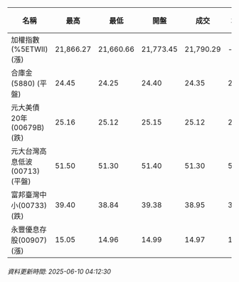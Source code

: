 | 名稱 | 最高 | 最低 | 開盤 | 成交 | 均價 | 成交金額(億) | 昨收 | 漲跌幅 | 漲跌 | 總量 | 昨量 | 振幅 |
| -------- | -------- | -------- | -------- |-------- | -------- | -------- |-------- |-------- |-------- | -------- | -------- |-------- |
|加權指數(%5ETWII) (漲)|21,866.27|21,660.66|21,773.45|21,790.29|-|3,006.41|21,660.66|0.60%|129.63|5,367,578|0|0.95%|
|合庫金(5880) (平盤)|24.45|24.25|24.40|24.35|24.31|1.21|24.35|0.00%|0.00|4,988|5,452|0.82%|
|元大美債20年(00679B) (跌)|25.16|25.12|25.15|25.12|25.14|5.74|25.44|1.26%|0.32|22,832|22,672|0.16%|
|元大台灣高息低波(00713) (平盤)|51.50|51.30|51.40|51.30|51.38|5.09|51.30|0.00%|0.00|9,904|8,329|0.39%|
|富邦臺灣中小(00733) (跌)|39.40|38.84|39.38|38.95|38.97|0.252|39.22|0.69%|0.27|646|548|1.43%|
|永豐優息存股(00907) (漲)|15.05|14.96|14.99|14.97|15.01|0.288|14.96|0.07%|0.01|1,918|1,768|0.60%|
###### 資料更新時間: 2025-06-10 04:12:30